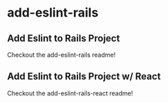 # add-eslint-rails

## Add Eslint to Rails Project

Checkout the add-eslint-rails readme!

## Add Eslint to Rails Project w/ React

Checkout the add-eslint-rails-react readme!
